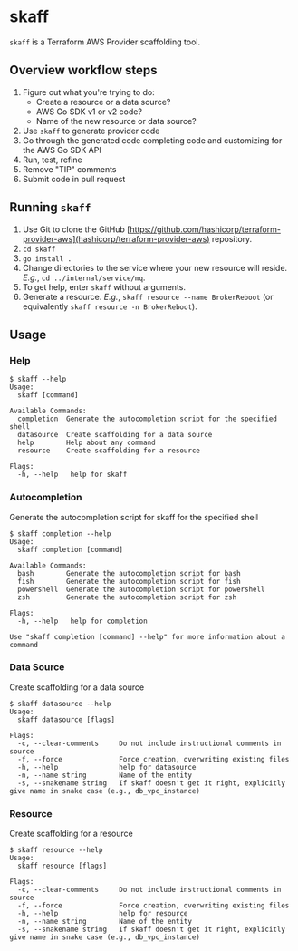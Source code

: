 # skaff

`skaff` is a Terraform AWS Provider scaffolding tool.

## Overview workflow steps

1. Figure out what you're trying to do:
    * Create a resource or a data source?
    * AWS Go SDK v1 or v2 code?
    * Name of the new resource or data source?
2. Use `skaff` to generate provider code
3. Go through the generated code completing code and customizing for the AWS Go SDK API
4. Run, test, refine
5. Remove "TIP" comments
6. Submit code in pull request

## Running `skaff`

1. Use Git to clone the GitHub [https://github.com/hashicorp/terraform-provider-aws](hashicorp/terraform-provider-aws) repository.
1. `cd skaff`
2. `go install .`
3. Change directories to the service where your new resource will reside. _E.g._, `cd ../internal/service/mq`.
4. To get help, enter `skaff` without arguments.
5. Generate a resource. _E.g._, `skaff resource --name BrokerReboot` (or equivalently `skaff resource -n BrokerReboot`).

## Usage 

### Help
```
$ skaff --help
Usage:
  skaff [command]

Available Commands:
  completion  Generate the autocompletion script for the specified shell
  datasource  Create scaffolding for a data source
  help        Help about any command
  resource    Create scaffolding for a resource

Flags:
  -h, --help   help for skaff
```

### Autocompletion
Generate the autocompletion script for skaff for the specified shell
```
$ skaff completion --help
Usage:
  skaff completion [command]

Available Commands:
  bash        Generate the autocompletion script for bash
  fish        Generate the autocompletion script for fish
  powershell  Generate the autocompletion script for powershell
  zsh         Generate the autocompletion script for zsh

Flags:
  -h, --help   help for completion

Use "skaff completion [command] --help" for more information about a command
```

### Data Source 
Create scaffolding for a data source
```
$ skaff datasource --help
Usage:
  skaff datasource [flags]

Flags:
  -c, --clear-comments     Do not include instructional comments in source
  -f, --force              Force creation, overwriting existing files
  -h, --help               help for datasource
  -n, --name string        Name of the entity
  -s, --snakename string   If skaff doesn't get it right, explicitly give name in snake case (e.g., db_vpc_instance)
```

### Resource
Create scaffolding for a resource
```
$ skaff resource --help
Usage:
  skaff resource [flags]

Flags:
  -c, --clear-comments     Do not include instructional comments in source
  -f, --force              Force creation, overwriting existing files
  -h, --help               help for resource
  -n, --name string        Name of the entity
  -s, --snakename string   If skaff doesn't get it right, explicitly give name in snake case (e.g., db_vpc_instance)
```